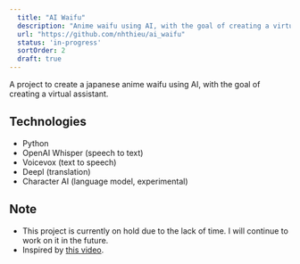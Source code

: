 ```yaml
---
  title: "AI Waifu"
  description: "Anime waifu using AI, with the goal of creating a virtual assistant."
  url: "https://github.com/nhthieu/ai_waifu"
  status: 'in-progress'
  sortOrder: 2
  draft: true
---
```


A project to create a japanese anime waifu using AI, with the goal of creating a virtual assistant.

## Technologies

- Python
- OpenAI Whisper (speech to text)
- Voicevox (text to speech)
- Deepl (translation)
- Character AI (language model, experimental)

## Note

- This project is currently on hold due to the lack of time. I will continue to work on it in the future.
- Inspired by [this video](https://www.youtube.com/watch?v=dKFnJCtcfMk).

